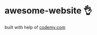# awesome-website :ok_hand:                                                                                                                                                                                                                                                                             
built with help of <a href="http://johnelder.com/">codemy.com</a>
